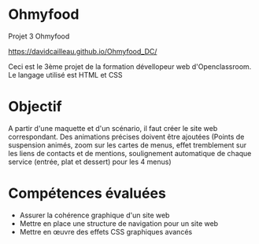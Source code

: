 # Ohmyfood

Projet 3 Ohmyfood

https://davidcailleau.github.io/Ohmyfood_DC/

Ceci est le 3ème projet de la formation dévellopeur web d'Openclassroom.
Le langage utilisé est HTML et CSS


# Objectif
A partir d'une maquette et d'un scénario, il faut créer le site web correspondant.
Des animations précises doivent être ajoutées (Points de suspension animés, zoom sur les cartes de menus, effet tremblement sur les liens de contacts et de mentions, soulignement automatique de chaque service (entrée, plat et dessert) pour les 4 menus)


# Compétences évaluées
- Assurer la cohérence graphique d'un site web
- Mettre en place une structure de navigation pour un site web
- Mettre en œuvre des effets CSS graphiques avancés
